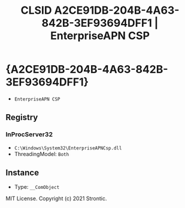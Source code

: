 ﻿---
title: "CLSID A2CE91DB-204B-4A63-842B-3EF93694DFF1 | EnterpriseAPN CSP"
excerpt: What is COM-Object CLSID A2CE91DB-204B-4A63-842B-3EF93694DFF1?
---

# {A2CE91DB-204B-4A63-842B-3EF93694DFF1}

* `EnterpriseAPN CSP`

## Registry


### InProcServer32

* `C:\Windows\System32\EnterpriseAPNCsp.dll`
* ThreadingModel: `Both`

## Instance

* Type: `__ComObject`

MIT License. Copyright (c) 2021 Strontic.


